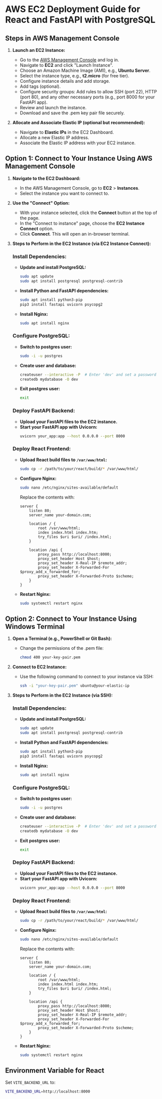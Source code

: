 # AWS EC2 Deployment Guide for React and FastAPI with PostgreSQL

## Steps in AWS Management Console

1. **Launch an EC2 Instance:**
   - Go to the [AWS Management Console](https://aws.amazon.com/console/) and log in.
   - Navigate to **EC2** and click "Launch Instance".
   - Choose an Amazon Machine Image (AMI), e.g., **Ubuntu Server**.
   - Select the instance type, e.g., **t2.micro** (for free tier).
   - Configure instance details and add storage.
   - Add tags (optional).
   - Configure security groups: Add rules to allow SSH (port 22), HTTP (port 80), and any other necessary ports (e.g., port 8000 for your FastAPI app).
   - Review and launch the instance.
   - Download and save the .pem key pair file securely.

2. **Allocate and Associate Elastic IP (optional but recommended):**
   - Navigate to **Elastic IPs** in the EC2 Dashboard.
   - Allocate a new Elastic IP address.
   - Associate the Elastic IP address with your EC2 instance.

## Option 1: Connect to Your Instance Using AWS Management Console

1. **Navigate to the EC2 Dashboard:**
   - In the AWS Management Console, go to **EC2** > **Instances**.
   - Select the instance you want to connect to.

2. **Use the "Connect" Option:**
   - With your instance selected, click the **Connect** button at the top of the page.
   - In the "Connect to instance" page, choose the **EC2 Instance Connect** option.
   - Click **Connect**. This will open an in-browser terminal.

3. **Steps to Perform in the EC2 Instance (via EC2 Instance Connect):**

   ### Install Dependencies:
   - **Update and install PostgreSQL:**
     ```sh
     sudo apt update
     sudo apt install postgresql postgresql-contrib
     ```

   - **Install Python and FastAPI dependencies:**
     ```sh
     sudo apt install python3-pip
     pip3 install fastapi uvicorn psycopg2
     ```

   - **Install Nginx:**
     ```sh
     sudo apt install nginx
     ```

   ### Configure PostgreSQL:
   - **Switch to postgres user:**
     ```sh
     sudo -i -u postgres
     ```

   - **Create user and database:**
     ```sh
     createuser --interactive -P  # Enter 'dev' and set a password
     createdb mydatabase -O dev
     ```

   - **Exit postgres user:**
     ```sh
     exit
     ```

   ### Deploy FastAPI Backend:
   - **Upload your FastAPI files to the EC2 instance.**
   - **Start your FastAPI app with Uvicorn:**
     ```sh
     uvicorn your_app:app --host 0.0.0.0 --port 8000
     ```

   ### Deploy React Frontend:
   - **Upload React build files to `/var/www/html`:**
     ```sh
     sudo cp -r /path/to/your/react/build/* /var/www/html/
     ```

   - **Configure Nginx:**
     ```sh
     sudo nano /etc/nginx/sites-available/default
     ```
     Replace the contents with:
     ```nginx
     server {
         listen 80;
         server_name your-domain.com;

         location / {
             root /var/www/html;
             index index.html index.htm;
             try_files $uri $uri/ /index.html;
         }

         location /api {
             proxy_pass http://localhost:8000;
             proxy_set_header Host $host;
             proxy_set_header X-Real-IP $remote_addr;
             proxy_set_header X-Forwarded-For $proxy_add_x_forwarded_for;
             proxy_set_header X-Forwarded-Proto $scheme;
         }
     }
     ```

   - **Restart Nginx:**
     ```sh
     sudo systemctl restart nginx
     ```

## Option 2: Connect to Your Instance Using Windows Terminal

1. **Open a Terminal (e.g., PowerShell or Git Bash):**
   - Change the permissions of the .pem file:
     ```sh
     chmod 400 your-key-pair.pem
     ```

2. **Connect to EC2 Instance:**
   - Use the following command to connect to your instance via SSH:
     ```sh
     ssh -i "your-key-pair.pem" ubuntu@your-elastic-ip
     ```

3. **Steps to Perform in the EC2 Instance (via SSH):**

   ### Install Dependencies:
   - **Update and install PostgreSQL:**
     ```sh
     sudo apt update
     sudo apt install postgresql postgresql-contrib
     ```

   - **Install Python and FastAPI dependencies:**
     ```sh
     sudo apt install python3-pip
     pip3 install fastapi uvicorn psycopg2
     ```

   - **Install Nginx:**
     ```sh
     sudo apt install nginx
     ```

   ### Configure PostgreSQL:
   - **Switch to postgres user:**
     ```sh
     sudo -i -u postgres
     ```

   - **Create user and database:**
     ```sh
     createuser --interactive -P  # Enter 'dev' and set a password
     createdb mydatabase -O dev
     ```

   - **Exit postgres user:**
     ```sh
     exit
     ```

   ### Deploy FastAPI Backend:
   - **Upload your FastAPI files to the EC2 instance.**
   - **Start your FastAPI app with Uvicorn:**
     ```sh
     uvicorn your_app:app --host 0.0.0.0 --port 8000
     ```

   ### Deploy React Frontend:
   - **Upload React build files to `/var/www/html`:**
     ```sh
     sudo cp -r /path/to/your/react/build/* /var/www/html/
     ```

   - **Configure Nginx:**
     ```sh
     sudo nano /etc/nginx/sites-available/default
     ```
     Replace the contents with:
     ```nginx
     server {
         listen 80;
         server_name your-domain.com;

         location / {
             root /var/www/html;
             index index.html index.htm;
             try_files $uri $uri/ /index.html;
         }

         location /api {
             proxy_pass http://localhost:8000;
             proxy_set_header Host $host;
             proxy_set_header X-Real-IP $remote_addr;
             proxy_set_header X-Forwarded-For $proxy_add_x_forwarded_for;
             proxy_set_header X-Forwarded-Proto $scheme;
         }
     }
     ```

   - **Restart Nginx:**
     ```sh
     sudo systemctl restart nginx
     ```

## Environment Variable for React

Set `VITE_BACKEND_URL` to:
```sh
VITE_BACKEND_URL=http://localhost:8000
